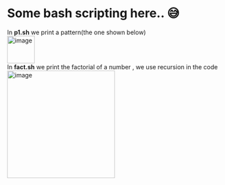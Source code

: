 # Some bash scripting here.. 😅
In **p1.sh** we print a pattern(the one shown below)
\
<img width="64" alt="image" src="https://user-images.githubusercontent.com/83173038/202842874-c39c0046-9524-494e-ac3d-a551ad4bb978.png">
\
In **fact.sh** we print the factorial of a number , we use recursion in the code
\
<img width="251" alt="image" src="https://user-images.githubusercontent.com/83173038/202844453-45b3baf2-c31c-42f4-8c12-9620f47911f9.png">
